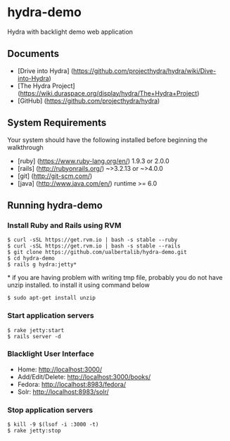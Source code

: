 # hydra-demo
Hydra with backlight demo web application

## Documents
+ [Drive into Hydra] (https://github.com/projecthydra/hydra/wiki/Dive-into-Hydra)
+ [The Hydra Project] (https://wiki.duraspace.org/display/hydra/The+Hydra+Project)
+ [GitHub] (https://github.com/projecthydra/hydra)

## System Requirements
Your system should have the following installed before beginning the walkthrough
+ [ruby] (https://www.ruby-lang.org/en/) 1.9.3 or 2.0.0
+ [rails] (http://rubyonrails.org/) ~>3.2.13 or ~>4.0.0
+ [git] (http://git-scm.com/)
+ [java] (http://www.java.com/en/) runtime >= 6.0

## Running hydra-demo

### Install Ruby and Rails using RVM

```shell
$ curl -sSL https://get.rvm.io | bash -s stable --ruby
$ curl -sSL https://get.rvm.io | bash -s stable --rails
$ git clone https://github.com/ualbertalib/hydra-demo.git
$ cd hydra-demo
$ rails g hydra:jetty*
```
  \* if you are having problem with writing tmp file, probably you do not have unzip installed. to install it using command below
```shell
$ sudo apt-get install unzip
```
  
### Start application servers

```shell
$ rake jetty:start
$ rails server -d
```

### Blacklight User Interface
+ Home: <http://localhost:3000/>
+ Add/Edit/Delete: <http://localhost:3000/books/>
+ Fedora: <http://localhost:8983/fedora/>
+ Solr: <http://localhost:8983/solr/>

### Stop application servers

```shell
$ kill -9 $(lsof -i :3000 -t)
$ rake jetty:stop
```


